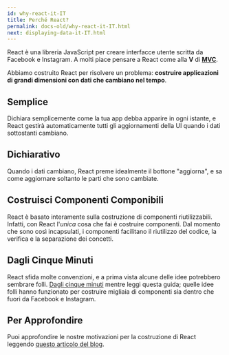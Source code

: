 ```yaml
---
id: why-react-it-IT
title: Perché React?
permalink: docs-old/why-react-it-IT.html
next: displaying-data-it-IT.html
---
```

React è una libreria JavaScript per creare interfacce utente scritta da Facebook e Instagram. A molti piace pensare a React come alla **V** di **[MVC](https://it.wikipedia.org/wiki/Model-View-Controller)**.

Abbiamo costruito React per risolvere un problema: **costruire applicazioni di grandi dimensioni con dati che cambiano nel tempo**.

## Semplice

Dichiara semplicemente come la tua app debba apparire in ogni istante, e React gestirà automaticamente tutti gli aggiornamenti della UI quando i dati sottostanti cambiano.

## Dichiarativo

Quando i dati cambiano, React preme idealmente il bottone "aggiorna", e sa come aggiornare soltanto le parti che sono cambiate.

## Costruisci Componenti Componibili

React è basato interamente sulla costruzione di componenti riutilizzabili. Infatti, con React l'*unica* cosa che fai è costruire componenti. Dal momento che sono così incapsulati, i componenti facilitano il riutilizzo del codice, la verifica e la separazione dei concetti.

## Dagli Cinque Minuti

React sfida molte convenzioni, e a prima vista alcune delle idee potrebbero sembrare folli. [Dagli cinque minuti](https://signalvnoise.com/posts/3124-give-it-five-minutes) mentre leggi questa guida; quelle idee folli hanno funzionato per costruire migliaia di componenti sia dentro che fuori da Facebook e Instagram.

## Per Approfondire

Puoi approfondire le nostre motivazioni per la costruzione di React leggendo [questo articolo del blog](/react/blog/2013/06/05/why-react.html).
